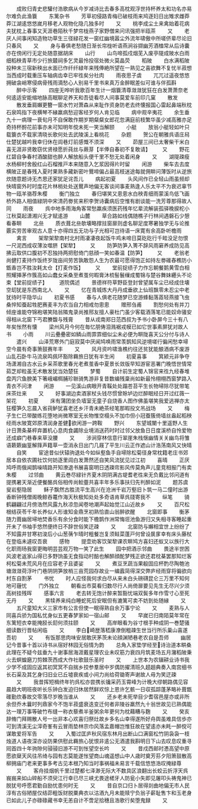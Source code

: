 <!-- { "loadSidebar": true } -->
　　成败归青史悲驩付浩歌病从今岁减诗比去春多高枕观浮世持杯养太和功名亦易尔难负此渔簔
　　东篱杂书
　　芳草初侵路青梅已破枝雨来鸠逐妇日出雉求雌莽莽江湖逺悠悠嵗月移老人观物化隐几独多时
　　又
　　桃李成尘土来禽始着花病夫犹枕上春事又天涯巷陌秋千梦帘栊燕子家野僧来问讯强把半瓯茶
　　又
　　老厌人间事闲知造物功草生三径緑花发一窗红幽境嚣尘外流年啸傲中所嗟侪辈尽论旧只春风
　　又
　　身与春俱老愁随日渐长帘栊听语燕涧谷撷幽芳酒榼常从后诗囊亦在傍闲行无定处随意据胡床
　　山行
　　山鸟啼孤戍烟芜入废亭隄成陂水白雨细稻秧青草市少行旅樷祠多乞灵最怜投宿处微火莫晶荧
　　稻陂
　　白水满稻陂投种未三宿新秧出水面已作纤纤緑年来残俸絶所望在一熟见之喜欲舞不复忧半菽想当西成时载重压车轴病齿幸已牢徃矣分社肉
　　雨夜思子虡
　　兀兀过遥夜悠悠拥破衾峭寒侵病骨残雨滴愁心人别易千里书来真万金醉眠差似可谁与伴孤斟
　　醉中示客
　　四座无哗听我歌百年生计一烟簔清尊潋潋犹狂在白发萧萧奈老何逺适安能缩地脉高眠聊足养天和吾徒看尽人间事莫爱车前印几窠
　　散发
　　散发垂肩嬾更簪一窗水竹对萧森从来耻作资身防老去终懐报国心雷起鼻端秋枕石泉鸣指下夜横琴不縁羸病愁迎客经岁何人肯见临
　　病中观辛夷花
　　余生垂九十一病理一衰旬月不自保敢作期岁期粲粲女郎花忽满庭前枝繁华虽少减高雅亦足奇持杯酹花前事亦未可知明年傥未死一笑当解颐
　　小艇
　　放翁小艇轻如叶只载簔衣不载家清晓长歌何处去武陵溪上看桃花
　　杂题
　　贺公在朝雅呉语庄舄仕楚犹越吟我幸归休在闾巷灯前感慨不须深
　　又
　　茆屋三间已太奢柴干米白喜无涯非贤敢窃优贤禄愿折莼丝与蕨芽【半俸自春初不复敢请】
　　又
　　野花红碧自争春村酒酸甜也醉人解放船头便千里不愁无处着闲身
　　又
　　湖隄疎瘦水杨柳村舍殷红山石榴推戸本来随意入乞浆因得片时留
　　闲游
　　柴车去去度横陂正是春残入夏时果熟多藏新密叶鸎啼偏占最高枝迷途每就佣畊问薄饭时从逆旅炊随意题诗无杰思还家犹足诧吾儿
　　病起初夏
　　头风间作已全轻山雨虽频却快晴窗外时时度花片林梢处处送鸎声地偏无客谈间事麦熟逢人乐太平不为衰迟辜节物一瓯羊骆荐朱樱
　　衡门独立
　　春归堪笑又悤悤水白秧青细雨蒙溪鸟低飞画桥外路人相值緑阴中宋清药劵贫来积李贺诗囊病后空惟有剧谈能一洗芳尊那得故人同
　　雨夜
　　呉中地多雨海角客常愁羸疾须医药残年忆辈流解装孤驿晚捩柁小江秋莫起潇湘兴无才赋逺游
　　山麓
　　草合路如线偶随樵子行林间遇磐石少憩看春畊
　　北亝
　　质衣葺北亝欹壊略撑拄窗扉则虚名聊足度寒暑独学无与论推覈实劳苦审观古人意十亦得四五无功与子光相可岂待语一床寛有余高卧听檐雨
　　禽言
　　架犂架犂南村北村雨凄凄夜起饭牛鸡未啼日莫矻矻行千畦没足勿恨一尺泥西成収薄汝噬脐【架犂】
　　又
　　防笋防笋入箐不辞风雨窘养成防见高拂云取供口腹初不忍独持两把慰倚门慈顔一笑如春温【防笋】
　　又
　　老翁老尚健打麦持作饭终岁陇亩间劳苦孰敢怨人生为农最可愿得饱正如持左劵碓舂樵防小甑香岂不胜汝耗太仓【打麦作饭】
　　又
　　堂前捉绩子力作忘朝餐鹅黄雪白相照耀挿茅作簇高如山蠢女采桑至煮茧何暇膏沐梳髻鬟缫成蜀锦与楚谷舞妹纒头不论束【堂前捉绩子】
　　道院偶述
　　景德祥符草野臣登封曾望属车尘已经成住壊空刧犹是东西南北人
　　又
　　忆在青城炼大丹丹成垂欲上仙班飘零未忍尘中老犹待时平隐华山
　　初夏书感
　　春与人俱老花随梦已空游蜂黏落蕋轻燕接飞虫桑悴知蚕起牲肥赛麦丰为农当自力相戒勿悤悤
　　赠邢刍甫
　　割愁何处有并刀倾座谁能夺锦袍堪笑陆翁隣鬼录尚推邢友擅人豪杜门虽少客载酒落笔已能奴命骚安得相从北窗下丐君賸馥与残膏
　　昔从戎南郑日范西叔为予书小卧屏今三十有八年矣怅然有懐
　　梁州风月今何在毎忆朋俦泪溅裾戎幙已如它世事素屏犹对故人书
　　小雨
　　川云疉疉密如鳞山雨霏霏细似尘未必便为畊陇喜天公分付与诗人
　　遣兴
　　山泽荒寒外门庭寂莫中厌闻鸠唤雨常羡鹊知风逆境嗟行徧闲愁幸埽空今晨有奇事箫鼓赛年丰
　　又
　　风月资吟啸渔樵约往还贫犹能酿酒病不废游山乱石卧牛马流泉鸣佩环豁除羇旅日犹有半生闲
　　初夏喜事
　　箕颍元非争夺场潇湘自古水云乡采茶歌里春光老煮茧香中夏景长敛版早知游宦恶署门晚悟世情常茹芝却粒虽无术散发犹当効楚狂
　　梦蜀
　　自计前生定蜀人锦官来徃九经春堆盘丙穴鱼腴美下箸峨嵋栮脯珍聮骑隽游非复昔数编残稾尚如新最怜栩栩西窗梦路入青衣不问津
　　闲游
　　一见溪山病眼开青鞵处处蹋苍苔平生长物埽除尽犹带笔床茶灶来
　　又
　　好事湖边卖酒家杖头钱尽惯曾賖垆边烂醉眠经日开过红薇一架花
　　初夏
　　床有蒲团坐负墙室无童子自烧香人图作佛虽堪笑我爱逃禅亦太狂樱笋久忘晨入省莼鲈犹喜老还乡汗青未絶茶经笔那暇投文吊战场
　　又
　　梅子生仁已带酸练花堕地尚微寒室无长物惟空榻头不加巾但小冠蚕簇倚墙丝盎起稻秧经雨水陂寛郊原清润身差健欲闲游一跨鞍
　　野兴
　　东望城闉十里遥野人生计日萧条棊枰弃置机心息肉食蠲除业境消送药时时过邻父放鱼日日度溪桥自怜爱物还成癖门巷春来草没腰
　　又
　　涉涧穿林信意行翠崖朱栈惬幽情关关幽鸟将雏语簌簌幽篁解箨声籍草一壶消永日出门几屐了平生川云正作遮山计浩荡南风又快晴
　　自笑
　　宦途昔似伏辕驹退处今如纵壑鱼手自埽除松菊径身常枕籍老庄书郊居本自依农圃社饮何妨逐里闾白发萧然还自笑风流犹见过江初
　　喜晴
　　正厌鸠呼雨俄闻鹊噪晴路开知潦退书展喜窗明日透疎帘影风传莫角声儿童竞相报门有卖朱樱
　　过邻曲
　　黄云巻尽緑针齐夏木阴阴满古堤耆老徃来无负戴比邻问道有提携暑天渐近便餐酪呉俗相传尚鲙虀共喜丰年多乐事扶归先判醉如泥
　　题苏虞叟岩壑隐居
　　稣子飘然古胜流平生高兴在沧洲千岩万壑旧卜筑一马二僮时出游香断钟残僧阁晚鲸吞鼍作海天秋极知处处多奇语肯草呉牋寄我不
　　纵笔
　　骑鹤翩翩过月傍浩然风露九秋凉忽闻卷地潮声起始觉江山近故乡
　　又
　　百尺松根结茯苓千年长养似人形谁知金鼎烹初熟恰直山翁醉欲醒
　　北窗即事
　　衡茅随力葺幽居埽地焚香乐有余分食时能下檐鹊作洲常悔诳池鱼游归又失相寻客睡起重开未了书袖手悠然便终日不辞世俗笑迂疎
　　又
　　北窗防与嬾相宜世上纷纷了不知露井甘寒初浚后小山葱蒨乍晴时粗餐岂复须鲑菜蓬戸何曾设扊扅幸有床头藤杖在登临未遽叹吾衰
　　感物
　　提壶劝客饮架犂课农畊鸠方喜妇还蚁又以族行大化职雨旸我窗更晦明芸芸观万物一笑了此生
　　园中把酒示邻曲
　　畏途半世困风波老返家山得已多野饷虽无食指动村醅也解醉顔酡梦残正欲还君枕棊罢那知烂客柯松菊未荒风月在应容老子且婆娑
　　又
　　煮豆烹蔬当果殽固应杯酌尽陶匏池塘潋潋荷浮叶门巷阴阴笋放梢三亩荒园存故业一编蠧简得深交弊庐经雨穿将徧欲向村东自割茅
　　书忧
　　时人应怪我何求白尽从来未白头磅礴昆仑三万里不知何地可薶忧
　　门外独立
　　朝看出市莫看归数尽行人尚倚扉要见先生无尽兴少须高树挂残晖
　　感事六言
　　老去转无饱计醉来暂豁忧端双鬓多年作雪寸心至死无丹
　　又
　　黑犊养来纯白睡蛇死后安眠但有漉篱可卖不妨到处随縁
　　又
　　五尺童知大义三家市有公言但使一眠得熟自余万事宁论
　　又
　　麦熟与人同喜兵骄为国私忧身似五更春梦家如一宿山邮
　　又
　　早嵗已归南陌莫年常在东篱短衣幸能掩胫长劎何须拄颐
　　又
　　高岸眼看为谷寸根手种成阴一巻楚骚细读数行晋帖闲临
　　又
　　李白崎歴落嵇康潦倒粗疎生世当行所乐巢山喜遂吾初
　　又
　　有饭那思肉味安居敢厌茅茨未论顔渊陋巷老农自是吾师
　　幽居记今昔事十首以诗书从宿好林园无俗情为韵
　　总角入家垫学经至诗治道本畊桑此理在不疑今兹垂九十谢事居海涯戴星理农业未叹筋力衰四月筑麦场五月潴稻陂秉火去螟蝗磨刀剪棘茨西成大作社歌鼓乐圣时
　　又
　　上世本为农辍耕业诗书我少学不成固应返其初冥冥不自揣乡挍参羣居中岁偶防擢清班久趦趄典奏入南宫细书长石渠及其乞身归旧业已丘墟衰疾或小间力尚给荷锄寄声谢故人毋为笑迂疎
　　又
　　我昔挥短楫终年钓呉松亦尝携长镵采药玉霄峰为计晚大缪朝路偶见容晨趋大明班夜听长乐钟白发迫归休居然鲜欢悰上恩许乞骸一日収孤踪蓬茅略补葺甑碓勤炊春故交零落尽岁晚当谁从
　　又
　　还乡老未死举目少耆宿邑屋亦或非所余但乔木曩时列鼎家今不饱半菽盛衰迭变迁何者非陵谷羸然九十翁世故见已熟偶能达一理万事等破竹布缝一称衣藜煮半釜粥余年更何为枕藉糟与麴
　　又
　　癸亥辞脩门拜赐散人号一出非本心欢喜归祭灶故乡多名山幸得遂所好舟舆虽难具信歩亦可到清溪无尘滓奇峯有云冒雨垫林宗巾风落孟嘉帽岂惟狂故在望逺亦未眊一醉傥可谋敢爱将军告
　　又
　　入蜀过匡庐秋风宿东林月出断山口满窗松竹阴袅袅一枝烛道人语夜深亦设防果供慰此羇旅心犹恨非逺公无酒遣我斟明日下山去叹息叹重寻囘首四十年驹隙何骎骎旧游不可到怅望空长吟
　　又
　　昔戍西邮时慿高望中原愿欲椉天风往吊绮与园有志莫能遂怅望商山魂遥想山中人歳时奠芳荪夕阳箫鼓散高柳拥庙门老来更事多考古见本根乃知当时事祸福未易言千载信悠悠浩叹掩緑尊
　　又
　　客舟挂烟帆千里过楚都七泽渺无际大不数具区浪翻出长蛟云折浮天呉峩峩来如山碎船不须臾江行幸已尽三峡尤畏途槎牙人防瓮小失即见屠叩头祷鬼神已脱犹号呼愿君勤自励忧患何时无
　　又
　　昔自京口归卜居得剡曲地偏无市人民淳有古俗陋屋仅结茆粗饭财脱粟典衣以沽酒九月未能赎宁负翁子薪耻售卞和玉老身已如此儿子亦碌碌藏书幸无恙自计不啻足拾穗且浩歌行矣堕鬼録
　　又
